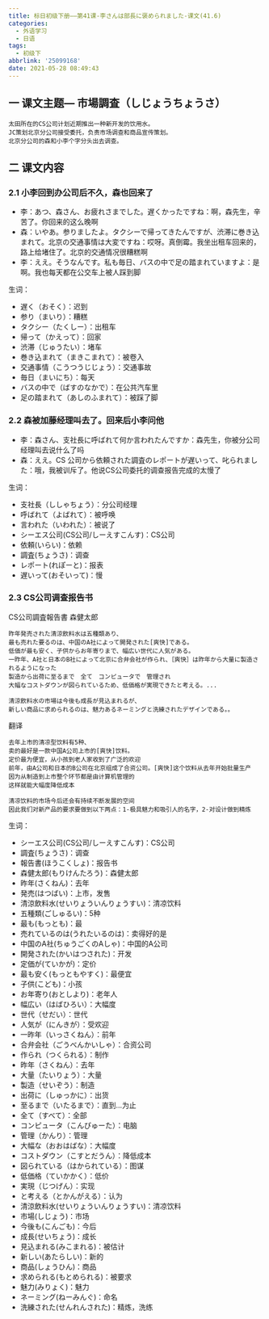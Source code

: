 ```yaml
---
title: 标日初级下册——第41课-李さんは部長に褒められました-课文(41.6)
categories:
  - 外语学习
  - 日语
tags:
  - 初级下
abbrlink: '25099168'
date: 2021-05-28 08:49:43
---
```

## 一 课文主题— 市場調査（しじょうちょうさ）

```
太田所在的CS公司计划近期推出一种新开发的饮用水。
JC策划北京分公司接受委托，负责市场调查和商品宣传策划。
北京分公司的森和小李个字分头出去调查。
```

<!--more-->

## 二  课文内容

### 2.1 小李回到办公司后不久，森也回来了

* 李：あつ、森さん、お疲れさまでした。遅くかったですね：啊，森先生，辛苦了。你回来的这么晚啊
* 森：いやあ。参りましたよ。タクシーで帰ってきたんですが、渋滞に巻き込まれて。北京の交通事情は大変ですね：哎呀。真倒霉。我坐出租车回来的，路上给堵住了。北京的交通情况很糟糕啊
* 李：ええ。そうなんです。私も毎日、バスの中で足の踏まれていますよ：是啊。我也每天都在公交车上被人踩到脚

生词：

* 遅く（おそく）：迟到
* 参り（まいり）：糟糕
* タクシー（たくしー）：出租车
* 帰って（かえって）：回家
* 渋滞（じゅうたい）：堵车
* 巻き込まれて（まきこまれて）：被卷入
* 交通事情（こうつうじじょう）：交通事故
* 毎日（まいにち）：每天
* バスの中で（ばすのなかで）：在公共汽车里
* 足の踏まれて（あしのふまれて）：被踩了脚

### 2.2 森被加藤经理叫去了。回来后小李问他

* 李：森さん、支社長に呼ばれて何か言われたんですか：森先生，你被分公司经理叫去说什么了吗
* 森：ええ。CS 公司から依頼された調査のレポートが遅いって、叱られました：哦，我被训斥了。他说CS公司委托的调查报告完成的太慢了

生词：

* 支社長（ししゃちょう）：分公司经理
* 呼ばれて（よばれて）：被呼唤
* 言われた（いわれた）：被说了
* シーエス公司(CS公司/しーえすこんす)：CS公司
* 依頼(いらい)：依赖
* 調査(ちょうさ)：调查
* レポート(れぽーと)：报表
* 遅いって(おそいって)：慢

### 2.3 CS公司调查报告书

CS公司調査報告書           森健太郎

```
昨年発売された清涼飲料水は五種類あり、
最も売れた要るのは、中国のA社によって開発された[爽快]である。
低価が最も安く、子供からお年寄りまで、幅広い世代に人気がある。
一昨年、A社と日本のB社によって北京に合弁会社が作られ、［爽快］は昨年から大量に製造されるようになった
製造から出荷に至るまで　全て　コンピュータで　管理され
大幅なコストダウンが図られているため、低価格が実現できたと考える。...

清涼飲料水の市場は今後も成長が見込まれるが、
新しい商品に求められるのは、魅力あるネーミングと洗練されたデザインである。。
```

翻译

```
去年上市的清凉型饮料有5种、
卖的最好是一款中国A公司上市的[爽快]饮料。
定价最为便宜，从小孩到老人家收到了广泛的欢迎
前年，由A公司和日本的B公司在北京组成了合资公司。[爽快]这个饮料从去年开始批量生产
因为从制造到上市整个环节都是由计算机管理的
这样就能大幅度降低成本

清凉饮料的市场今后还会有持续不断发展的空间
因此我们对新产品的要求要做到以下两点：1-极具魅力和吸引人的名字，2-对设计做到精炼
```

生词：

* シーエス公司(CS公司/しーえすこんす)：CS公司
* 調査(ちょうさ)：调查
* 報告書(ほうこくしょ)：报告书
* 森健太郎(もりけんたろう)：森健太郎
* 昨年(さくねん)：去年
* 発売(はつばい)：上市，发售
* 清涼飲料水(せいりょういんりょうすい)：清凉饮料
* 五種類(ごしゅるい)：5种
* 最も(もっとも)：最
* 売れているのは(うれたいるのは)：卖得好的是
* 中国のA社(ちゅうごくのAしゃ)：中国的A公司
* 開発された(かいはつされた)：开发
* 定価が(ていかが)：定价
* 最も安く(もっともやすく)：最便宜
* 子供(こども)：小孩
* お年寄り(おとしより)：老年人
* 幅広い（はばひろい）：大幅度
* 世代（せだい）：世代
* 人気が（にんきが）：受欢迎
* 一昨年（いっさくねん）：前年
* 合弁会社（ごうべんかいしゃ）：合资公司
* 作られ（つくられる）：制作
* 昨年（さくねん）：去年
* 大量（たいりょう）：大量
* 製造（せいぞう）：制造
* 出荷に（しゅっかに）：出货
* 至るまで（いたるまで）：直到…为止
* 全て（すべて）：全部
* コンピュータ（こんぴゅーた）：电脑
* 管理（かんり）：管理
* 大幅な（おおはばな）：大幅度
* コストダウン（こすとだうん）：降低成本
* 図られている（はかられている）：图谋
* 低価格（ていかかく）：低价
* 実現（じつげん）：实现
* と考える（とかんがえる）：认为
* 清涼飲料水(せいりょういんりょうすい)：清凉饮料
* 市場(しじょう)：市场
* 今後も(こんごも)：今后
* 成長(せいちょう)：成长
* 見込まれる(みこまれる)：被估计
* 新しい(あたらしい)：新的
* 商品(しょうひん)：商品
* 求められる(もとめられる)：被要求
* 魅力(みりょく)：魅力
* ネーミング(ねーみんぐ)：命名
* 洗練された(せんれんされた)：精炼，洗练

